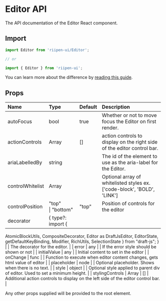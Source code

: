 <!--- This documentation is automatically generated, do not try to edit it. -->

# Editor API

<p class="description">The API documentation of the Editor React component.</p>

## Import

```js
import Editor from 'riipen-ui/Editor';

// or

import { Editor } from 'riipen-ui';
```

You can learn more about the difference by [reading this guide](/guides/bundle-size).

## Props

| Name | Type | Default | Description |
|:-----|:-----|:--------|:------------|
| <span class="prop-name">autoFocus</span> | <span class="prop-type">bool</span> | <span class="prop-default">true</span> | Whether or not to move focus the Editor on first render. |
| <span class="prop-name">actionControls</span> | <span class="prop-type">Array<node></span> | <span class="prop-default">[]</span> | action controls to display on the right side of the editor control bar. |
| <span class="prop-name">ariaLabelledBy</span> | <span class="prop-type">string</span> |  | The id of the element to use as the aria-label for the Editor. |
| <span class="prop-name">controlWhitelist</span> | <span class="prop-type">Array<string></span> |  | Optional array of whitelisted styles ex. ['code-block', 'BOLD', 'LINK'] |
| <span class="prop-name">controlPosition</span> | <span class="prop-type">"top"<br>&#124;&nbsp;"bottom"</span> | <span class="prop-default">"top"</span> | Position of controls for the editor |
| <span class="prop-name">decorator</span> | <span class="prop-type">{ type?: import {
  AtomicBlockUtils,
  CompositeDecorator,
  Editor as DraftJsEditor,
  EditorState,
  getDefaultKeyBinding,
  Modifier,
  RichUtils,
  SelectionState
} from "draft-js"; }</span> |  | The decorator for the editor. |
| <span class="prop-name">error</span> | <span class="prop-type">any</span> |  | If the error style should be shown or not |
| <span class="prop-name">initialValue</span> | <span class="prop-type">any</span> |  | Initial content to set in the editor |
| <span class="prop-name">onChange</span> | <span class="prop-type">func</span> |  | Function to execute when editor content changes, gets html value of editor |
| <span class="prop-name">placeholder</span> | <span class="prop-type">node</span> |  | Optional placeholder. Shows when there is no text. |
| <span class="prop-name">style</span> | <span class="prop-type">object</span> |  | Optional style applied to parent div of editor. Used to set a minimum height. |
| <span class="prop-name">stylingControls</span> | <span class="prop-type">Array<node></span> | <span class="prop-default">[]</span> | Additional action controls to display on the left side of the editor control bar. |


Any other props supplied will be provided to the root element.
